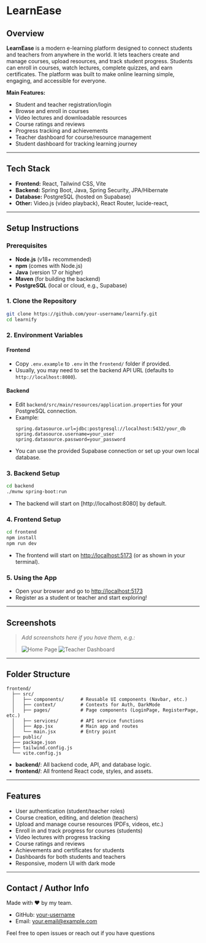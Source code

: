 # LearnEase

## Overview

**LearnEase** is a modern e-learning platform designed to connect students and teachers from anywhere in the world. It lets teachers create and manage courses, upload resources, and track student progress. Students can enroll in courses, watch lectures, complete quizzes, and earn certificates. The platform was built to make online learning simple, engaging, and accessible for everyone.

**Main Features:**
- Student and teacher registration/login
- Browse and enroll in courses
- Video lectures and downloadable resources
- Course ratings and reviews
- Progress tracking and achievements
- Teacher dashboard for course/resource management
- Student dashboard for tracking learning journey

---

## Tech Stack

- **Frontend:** React, Tailwind CSS, Vite
- **Backend:** Spring Boot, Java, Spring Security, JPA/Hibernate
- **Database:** PostgreSQL (hosted on Supabase)
- **Other:** Video.js (video playback), React Router, lucide-react,

---

## Setup Instructions

### Prerequisites

- **Node.js** (v18+ recommended)
- **npm** (comes with Node.js)
- **Java** (version 17 or higher)
- **Maven** (for building the backend)
- **PostgreSQL** (local or cloud, e.g., Supabase)

### 1. Clone the Repository

```sh
git clone https://github.com/your-username/learnify.git
cd learnify
```

### 2. Environment Variables

#### Frontend

- Copy `.env.example` to `.env` in the `frontend/` folder if provided.
- Usually, you may need to set the backend API URL (defaults to `http://localhost:8080`).

#### Backend

- Edit `backend/src/main/resources/application.properties` for your PostgreSQL connection.
- Example:
  ```
  spring.datasource.url=jdbc:postgresql://localhost:5432/your_db
  spring.datasource.username=your_user
  spring.datasource.password=your_password
  ```
- You can use the provided Supabase connection or set up your own local database.

### 3. Backend Setup

```sh
cd backend
./mvnw spring-boot:run
```
- The backend will start on [http://localhost:8080] by default.

### 4. Frontend Setup

```sh
cd frontend
npm install
npm run dev
```
- The frontend will start on [http://localhost:5173](http://localhost:5173) (or as shown in your terminal).

### 5. Using the App

- Open your browser and go to [http://localhost:5173](http://localhost:5173)
- Register as a student or teacher and start exploring!

---

## Screenshots

> _Add screenshots here if you have them, e.g.:_
>
> ![Home Page](screenshots/homepage.png)
> ![Teacher Dashboard](screenshots/teacher-dashboard.png)

---

## Folder Structure

```
frontend/
  ├── src/
  │   ├── components/      # Reusable UI components (Navbar, etc.)
  │   ├── context/         # Contexts for Auth, DarkMode
  │   ├── pages/           # Page components (LoginPage, RegisterPage, etc.)
  │   ├── services/        # API service functions
  │   ├── App.jsx          # Main app and routes
  │   └── main.jsx         # Entry point
  ├── public/
  ├── package.json
  ├── tailwind.config.js
  └── vite.config.js
```

- **backend/**: All backend code, API, and database logic.
- **frontend/**: All frontend React code, styles, and assets.

---

## Features

- User authentication (student/teacher roles)
- Course creation, editing, and deletion (teachers)
- Upload and manage course resources (PDFs, videos, etc.)
- Enroll in and track progress for courses (students)
- Video lectures with progress tracking
- Course ratings and reviews
- Achievements and certificates for students
- Dashboards for both students and teachers
- Responsive, modern UI with dark mode

---

## Contact / Author Info

Made with ❤️ by my team.

- GitHub: [your-username](https://github.com/your-username)
- Email: your.email@example.com

Feel free to open issues or reach out if you have questions